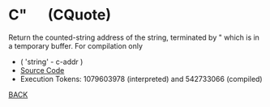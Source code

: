 # C&quot; &emsp; (CQuote)
Return the counted-string address of the string, terminated by " which is in a temporary buffer. For compilation only
* ( 'string' - c-addr )
* [Source Code](../words/core_ext/CQuote.cs)
* Execution Tokens: 1079603978 (interpreted) and 542733066 (compiled)


[BACK](builtins.md#CQuote)
